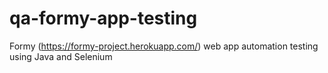 # qa-formy-app-testing
Formy (https://formy-project.herokuapp.com/) web app automation testing using Java and Selenium
